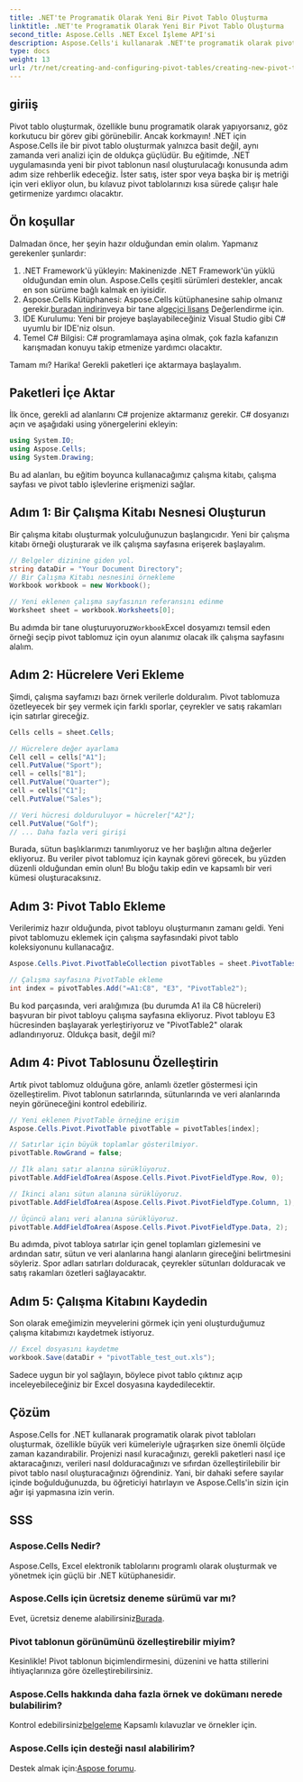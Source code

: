 ```yaml
---
title: .NET'te Programatik Olarak Yeni Bir Pivot Tablo Oluşturma
linktitle: .NET'te Programatik Olarak Yeni Bir Pivot Tablo Oluşturma
second_title: Aspose.Cells .NET Excel İşleme API'si
description: Aspose.Cells'i kullanarak .NET'te programatik olarak pivot tablo oluşturmayı adım adım kılavuzumuzla öğrenin. Verilerinizi verimli bir şekilde analiz edin.
type: docs
weight: 13
url: /tr/net/creating-and-configuring-pivot-tables/creating-new-pivot-table/
---
```

## giriiş
Pivot tablo oluşturmak, özellikle bunu programatik olarak yapıyorsanız, göz korkutucu bir görev gibi görünebilir. Ancak korkmayın! .NET için Aspose.Cells ile bir pivot tablo oluşturmak yalnızca basit değil, aynı zamanda veri analizi için de oldukça güçlüdür. Bu eğitimde, .NET uygulamasında yeni bir pivot tablonun nasıl oluşturulacağı konusunda adım adım size rehberlik edeceğiz. İster satış, ister spor veya başka bir iş metriği için veri ekliyor olun, bu kılavuz pivot tablolarınızı kısa sürede çalışır hale getirmenize yardımcı olacaktır.

## Ön koşullar
Dalmadan önce, her şeyin hazır olduğundan emin olalım. Yapmanız gerekenler şunlardır:

1. .NET Framework'ü yükleyin: Makinenizde .NET Framework'ün yüklü olduğundan emin olun. Aspose.Cells çeşitli sürümleri destekler, ancak en son sürüme bağlı kalmak en iyisidir.
2.  Aspose.Cells Kütüphanesi: Aspose.Cells kütüphanesine sahip olmanız gerekir.[buradan indirin](https://releases.aspose.com/cells/net/)veya bir tane al[geçici lisans](https://purchase.aspose.com/temporary-license/) Değerlendirme için.
3. IDE Kurulumu: Yeni bir projeye başlayabileceğiniz Visual Studio gibi C# uyumlu bir IDE'niz olsun.
4. Temel C# Bilgisi: C# programlamaya aşina olmak, çok fazla kafanızın karışmadan konuyu takip etmenize yardımcı olacaktır.

Tamam mı? Harika! Gerekli paketleri içe aktarmaya başlayalım.

## Paketleri İçe Aktar
İlk önce, gerekli ad alanlarını C# projenize aktarmanız gerekir. C# dosyanızı açın ve aşağıdaki using yönergelerini ekleyin:

```csharp
using System.IO;
using Aspose.Cells;
using System.Drawing;
```

Bu ad alanları, bu eğitim boyunca kullanacağımız çalışma kitabı, çalışma sayfası ve pivot tablo işlevlerine erişmenizi sağlar.

## Adım 1: Bir Çalışma Kitabı Nesnesi Oluşturun
Bir çalışma kitabı oluşturmak yolculuğunuzun başlangıcıdır. Yeni bir çalışma kitabı örneği oluşturarak ve ilk çalışma sayfasına erişerek başlayalım.

```csharp
// Belgeler dizinine giden yol.
string dataDir = "Your Document Directory";
// Bir Çalışma Kitabı nesnesini örnekleme
Workbook workbook = new Workbook();

// Yeni eklenen çalışma sayfasının referansını edinme
Worksheet sheet = workbook.Worksheets[0];
```

 Bu adımda bir tane oluşturuyoruz`Workbook`Excel dosyamızı temsil eden örneği seçip pivot tablomuz için oyun alanımız olacak ilk çalışma sayfasını alalım.

## Adım 2: Hücrelere Veri Ekleme
Şimdi, çalışma sayfamızı bazı örnek verilerle dolduralım. Pivot tablomuza özetleyecek bir şey vermek için farklı sporlar, çeyrekler ve satış rakamları için satırlar gireceğiz.

```csharp
Cells cells = sheet.Cells;

// Hücrelere değer ayarlama
Cell cell = cells["A1"];
cell.PutValue("Sport");
cell = cells["B1"];
cell.PutValue("Quarter");
cell = cells["C1"];
cell.PutValue("Sales");

// Veri hücresi dolduruluyor = hücreler["A2"];
cell.PutValue("Golf");
// ... Daha fazla veri girişi
```

Burada, sütun başlıklarımızı tanımlıyoruz ve her başlığın altına değerler ekliyoruz. Bu veriler pivot tablomuz için kaynak görevi görecek, bu yüzden düzenli olduğundan emin olun! Bu bloğu takip edin ve kapsamlı bir veri kümesi oluşturacaksınız.

## Adım 3: Pivot Tablo Ekleme
Verilerimiz hazır olduğunda, pivot tabloyu oluşturmanın zamanı geldi. Yeni pivot tablomuzu eklemek için çalışma sayfasındaki pivot tablo koleksiyonunu kullanacağız.

```csharp
Aspose.Cells.Pivot.PivotTableCollection pivotTables = sheet.PivotTables;

// Çalışma sayfasına PivotTable ekleme
int index = pivotTables.Add("=A1:C8", "E3", "PivotTable2");
```

Bu kod parçasında, veri aralığımıza (bu durumda A1 ila C8 hücreleri) başvuran bir pivot tabloyu çalışma sayfasına ekliyoruz. Pivot tabloyu E3 hücresinden başlayarak yerleştiriyoruz ve "PivotTable2" olarak adlandırıyoruz. Oldukça basit, değil mi?

## Adım 4: Pivot Tablosunu Özelleştirin
Artık pivot tablomuz olduğuna göre, anlamlı özetler göstermesi için özelleştirelim. Pivot tablonun satırlarında, sütunlarında ve veri alanlarında neyin görüneceğini kontrol edebiliriz.

```csharp
// Yeni eklenen PivotTable örneğine erişim
Aspose.Cells.Pivot.PivotTable pivotTable = pivotTables[index];

// Satırlar için büyük toplamlar gösterilmiyor.
pivotTable.RowGrand = false;

// İlk alanı satır alanına sürüklüyoruz.
pivotTable.AddFieldToArea(Aspose.Cells.Pivot.PivotFieldType.Row, 0);

// İkinci alanı sütun alanına sürüklüyoruz.
pivotTable.AddFieldToArea(Aspose.Cells.Pivot.PivotFieldType.Column, 1);

// Üçüncü alanı veri alanına sürüklüyoruz.
pivotTable.AddFieldToArea(Aspose.Cells.Pivot.PivotFieldType.Data, 2);
```

Bu adımda, pivot tabloya satırlar için genel toplamları gizlemesini ve ardından satır, sütun ve veri alanlarına hangi alanların gireceğini belirtmesini söyleriz. Spor adları satırları dolduracak, çeyrekler sütunları dolduracak ve satış rakamları özetleri sağlayacaktır.

## Adım 5: Çalışma Kitabını Kaydedin
Son olarak emeğimizin meyvelerini görmek için yeni oluşturduğumuz çalışma kitabımızı kaydetmek istiyoruz.

```csharp
// Excel dosyasını kaydetme
workbook.Save(dataDir + "pivotTable_test_out.xls");
```

Sadece uygun bir yol sağlayın, böylece pivot tablo çıktınız açıp inceleyebileceğiniz bir Excel dosyasına kaydedilecektir.

## Çözüm
Aspose.Cells for .NET kullanarak programatik olarak pivot tabloları oluşturmak, özellikle büyük veri kümeleriyle uğraşırken size önemli ölçüde zaman kazandırabilir. Projenizi nasıl kuracağınızı, gerekli paketleri nasıl içe aktaracağınızı, verileri nasıl dolduracağınızı ve sıfırdan özelleştirilebilir bir pivot tablo nasıl oluşturacağınızı öğrendiniz. Yani, bir dahaki sefere sayılar içinde boğulduğunuzda, bu öğreticiyi hatırlayın ve Aspose.Cells'in sizin için ağır işi yapmasına izin verin.

## SSS
### Aspose.Cells Nedir?
Aspose.Cells, Excel elektronik tablolarını programlı olarak oluşturmak ve yönetmek için güçlü bir .NET kütüphanesidir.

### Aspose.Cells için ücretsiz deneme sürümü var mı?
 Evet, ücretsiz deneme alabilirsiniz[Burada](https://releases.aspose.com/).

### Pivot tablonun görünümünü özelleştirebilir miyim?
Kesinlikle! Pivot tablonun biçimlendirmesini, düzenini ve hatta stillerini ihtiyaçlarınıza göre özelleştirebilirsiniz.

### Aspose.Cells hakkında daha fazla örnek ve dokümanı nerede bulabilirim?
 Kontrol edebilirsiniz[belgeleme](https://reference.aspose.com/cells/net/) Kapsamlı kılavuzlar ve örnekler için.

### Aspose.Cells için desteği nasıl alabilirim?
 Destek almak için:[Aspose forumu](https://forum.aspose.com/c/cells/9).